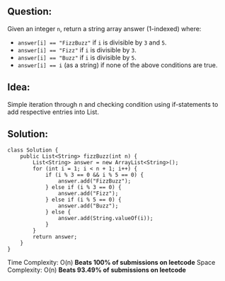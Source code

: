 ## Question:

Given an integer `n`, return a string array answer (1-indexed) where:

* `answer[i] == "FizzBuzz"` if `i` is divisible by `3` and `5`.
* `answer[i] == "Fizz"` if `i` is divisible by `3`.
* `answer[i] == "Buzz"` if `i` is divisible by `5`.
* `answer[i] == i` (as a string) if none of the above conditions are true.

## Idea:

Simple iteration through n and checking condition using if-statements to add respective entries into List.

## Solution:

```
class Solution {
    public List<String> fizzBuzz(int n) {
        List<String> answer = new ArrayList<String>();
        for (int i = 1; i < n + 1; i++) {
            if (i % 3 == 0 && i % 5 == 0) {
                answer.add("FizzBuzz");
            } else if (i % 3 == 0) {
                answer.add("Fizz");
            } else if (i % 5 == 0) {
                answer.add("Buzz");
            } else {
                answer.add(String.valueOf(i));
            }
        }
        return answer;
    }
}
```

Time Complexity: O(n)
**Beats 100% of submissions on leetcode**
Space Complexity: O(n)
**Beats 93.49% of submissions on leetcode**
